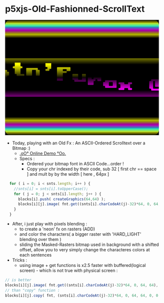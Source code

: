 # p5xjs-Old-Fashionned-ScrollText

![OldFashionned-ScrollText](https://github.com/CaptainFurax/p5xjs-Old-Fashionned-ScrollText/blob/main/CPT2206061846-640x480-3.png)

+ Today, playing with an Old Fx : An ASCII-Ordered Scrolltext over a Bitmap :)
  + [.oO° Online Demo °Oo.](https://captainfurax.github.io/p5xjs-Old-Fashionned-ScrollText/)
  + Specs : 
    + Ordered your bitmap font in ASCII Code...order !
    + Copy your chr indexed by their code, sub 32 [ first chr == space ] and mult by by the width [ here , 64px ]  
```javascript
  for ( i = 0; i < snts.length; i++ ) { 
    //snts[i] = snts[i].toUpperCase();
    for ( j = 0; j < snts[i].length; j++ ) {
      blocks[i].push( createGraphics(64,64) );
      blocks[i][j].image( fnt.get((snts[i].charCodeAt(j)-32)*64, 0, 64, 64),0, 0, 64, 64 );
    }
  }
```
+ After, i just play with pixels blending :
  + to create a 'neon' fx on rasters (ADD)
  + and color the characters( a bigger raster with 'HARD_LIGHT' blending over them )
  + sliding the Masked-Rasters bitmap used in background with a shifted offset, allow you to very simply change the characteres colors at each sentences
+ Tricks :
  + using image + get functions is x2.5 faster with buffered(logical screen) - which is not true with physical screen :
```javascript
// is better 
blocks[i][j].image( fnt.get((snts[i].charCodeAt(j)-32)*64, 0, 64, 64), 0, 0, 64, 64 );
// than "copy" function :
blocks[i][j].copy( fnt, (snts[i].charCodeAt(j)-32)*64, 0, 64, 64, 0, 0, 64, 64 );
```
